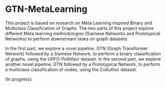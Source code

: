 # GTN-MetaLearning

This project is based on research on Meta Learning inspired Binary and Multiclass Classification of Graphs. 
The two parts of this project explore different Meta learning methodologies (Siamese Networks and Prototypical Networks) to perform downstream tasks on graph datasets. 

In the first part, we explore a novel pipeline, GTN (Graph Transformer Network) followed by a Siamese Network, to perform a binary classification of graphs, using the UPFD-Politifact dataset. 
In the second part, we explore another novel pipeline, GTN followed by a Prototypical Network, to perform a multiclass classification of nodes, using the CoAuthor dataset.

(In progress)
